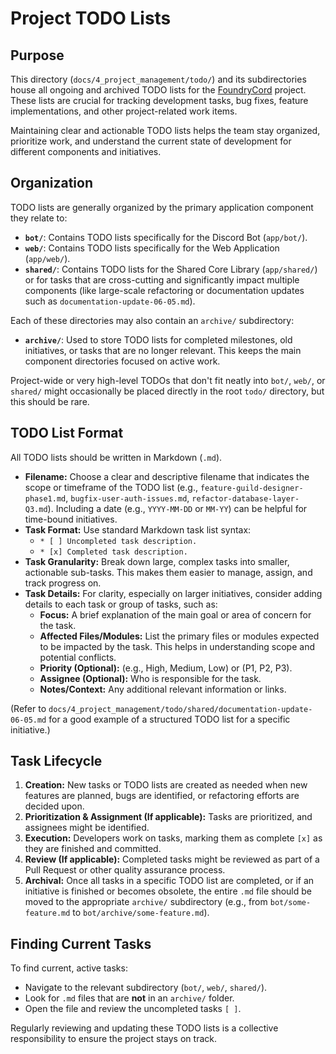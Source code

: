 # Project TODO Lists

## Purpose

This directory (`docs/4_project_management/todo/`) and its subdirectories house all ongoing and archived TODO lists for the [FoundryCord](../../../1_introduction/glossary.md#foundrycord) project. These lists are crucial for tracking development tasks, bug fixes, feature implementations, and other project-related work items.

Maintaining clear and actionable TODO lists helps the team stay organized, prioritize work, and understand the current state of development for different components and initiatives.

## Organization

TODO lists are generally organized by the primary application component they relate to:

*   **`bot/`**: Contains TODO lists specifically for the Discord Bot (`app/bot/`).
*   **`web/`**: Contains TODO lists specifically for the Web Application (`app/web/`).
*   **`shared/`**: Contains TODO lists for the Shared Core Library (`app/shared/`) or for tasks that are cross-cutting and significantly impact multiple components (like large-scale refactoring or documentation updates such as `documentation-update-06-05.md`).

Each of these directories may also contain an `archive/` subdirectory:

*   **`archive/`**: Used to store TODO lists for completed milestones, old initiatives, or tasks that are no longer relevant. This keeps the main component directories focused on active work.

Project-wide or very high-level TODOs that don\'t fit neatly into `bot/`, `web/`, or `shared/` might occasionally be placed directly in the root `todo/` directory, but this should be rare.

## TODO List Format

All TODO lists should be written in Markdown (`.md`).

*   **Filename:** Choose a clear and descriptive filename that indicates the scope or timeframe of the TODO list (e.g., `feature-guild-designer-phase1.md`, `bugfix-user-auth-issues.md`, `refactor-database-layer-Q3.md`). Including a date (e.g., `YYYY-MM-DD` or `MM-YY`) can be helpful for time-bound initiatives.
*   **Task Format:** Use standard Markdown task list syntax:
    *   `* [ ] Uncompleted task description.`
    *   `* [x] Completed task description.`
*   **Task Granularity:** Break down large, complex tasks into smaller, actionable sub-tasks. This makes them easier to manage, assign, and track progress on.
*   **Task Details:** For clarity, especially on larger initiatives, consider adding details to each task or group of tasks, such as:
    *   **Focus:** A brief explanation of the main goal or area of concern for the task.
    *   **Affected Files/Modules:** List the primary files or modules expected to be impacted by the task. This helps in understanding scope and potential conflicts.
    *   **Priority (Optional):** (e.g., High, Medium, Low) or (P1, P2, P3).
    *   **Assignee (Optional):** Who is responsible for the task.
    *   **Notes/Context:** Any additional relevant information or links.

(Refer to `docs/4_project_management/todo/shared/documentation-update-06-05.md` for a good example of a structured TODO list for a specific initiative.)

## Task Lifecycle

1.  **Creation:** New tasks or TODO lists are created as needed when new features are planned, bugs are identified, or refactoring efforts are decided upon.
2.  **Prioritization & Assignment (If applicable):** Tasks are prioritized, and assignees might be identified.
3.  **Execution:** Developers work on tasks, marking them as complete `[x]` as they are finished and committed.
4.  **Review (If applicable):** Completed tasks might be reviewed as part of a Pull Request or other quality assurance process.
5.  **Archival:** Once all tasks in a specific TODO list are completed, or if an initiative is finished or becomes obsolete, the entire `.md` file should be moved to the appropriate `archive/` subdirectory (e.g., from `bot/some-feature.md` to `bot/archive/some-feature.md`).

## Finding Current Tasks

To find current, active tasks:

*   Navigate to the relevant subdirectory (`bot/`, `web/`, `shared/`).
*   Look for `.md` files that are **not** in an `archive/` folder.
*   Open the file and review the uncompleted tasks `[ ]`.

Regularly reviewing and updating these TODO lists is a collective responsibility to ensure the project stays on track. 